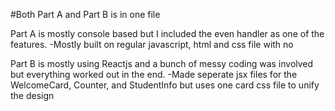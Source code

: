 #Both Part A and Part B is in one file

Part A is mostly console based but I included the even handler as one of the features.
-Mostly built on regular javascript, html and css file with no

Part B is mostly using Reactjs and a bunch of messy coding was involved but everything worked out in the end.
-Made seperate jsx files for the WelcomeCard, Counter, and StudentInfo but uses one card css file to unify the design
